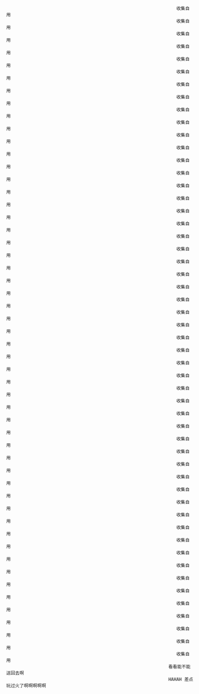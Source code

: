 
                                                                    收集自用
                                                                    收集自用
                                                                    收集自用
                                                                    收集自用
                                                                    收集自用
                                                                    收集自用
                                                                    收集自用
                                                                    收集自用
                                                                    收集自用
                                                                    收集自用
                                                                    收集自用
                                                                    收集自用
                                                                    收集自用
                                                                    收集自用
                                                                    收集自用
                                                                    收集自用
                                                                    收集自用
                                                                    收集自用
                                                                    收集自用
                                                                    收集自用
                                                                    收集自用
                                                                    收集自用                                                                    
                                                                    收集自用
                                                                    收集自用
                                                                    收集自用
                                                                    收集自用
                                                                    收集自用
                                                                    收集自用
                                                                    收集自用
                                                                    收集自用
                                                                    收集自用
                                                                    收集自用                                                                   
                                                                    收集自用
                                                                    收集自用
                                                                    收集自用
                                                                    收集自用
                                                                    收集自用
                                                                    收集自用
                                                                    收集自用
                                                                    收集自用
                                                                    收集自用
                                                                    收集自用                                                                    
                                                                    收集自用
                                                                    收集自用
                                                                    收集自用
                                                                    收集自用
                                                                    收集自用
                                                                    收集自用
                                                                    收集自用
                                                                    收集自用
                                                                    收集自用
                                                                    收集自用
                                                                 看看能不能送回去啊
                                                                 HAHAH 差点玩过火了啊啊啊啊啊
